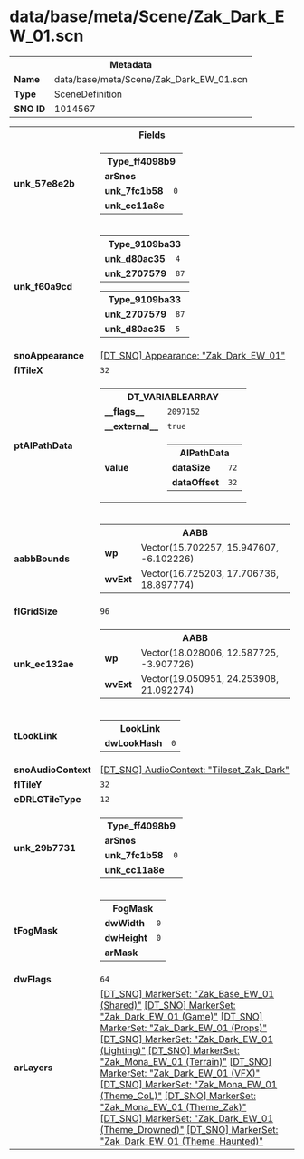 <h1>data/base/meta/Scene/Zak_Dark_EW_01.scn</h1><table><tr><th colspan="100%">Metadata</th></tr><tr><td><b>Name</b></td><td>data/base/meta/Scene/Zak_Dark_EW_01.scn</td></tr><tr><td><b>Type</b></td><td>SceneDefinition</td></tr><tr><td><b>SNO ID</b></td><td>1014567</td></tr></table>

<table><tr><th colspan="100%">Fields</th></tr><tr><td><b>unk_57e8e2b</b></td><td><table><tr><th colspan="100%">Type_ff4098b9</th></tr><tr><td><b>arSnos</b></td><td></td></tr><tr><td><b>unk_7fc1b58</b></td><td><code>0</code></td></tr><tr><td><b>unk_cc11a8e</b></td><td></td></tr></table>

</td></tr><tr><td><b>unk_f60a9cd</b></td><td><table><tr><th colspan="100%">Type_9109ba33</th></tr><tr><td><b>unk_d80ac35</b></td><td><code>4</code></td></tr><tr><td><b>unk_2707579</b></td><td><code>87</code>
</td></tr></table>


<table><tr><th colspan="100%">Type_9109ba33</th></tr><tr><td><b>unk_2707579</b></td><td><code>87</code>
</td></tr><tr><td><b>unk_d80ac35</b></td><td><code>5</code></td></tr></table>


</td></tr><tr><td><b>snoAppearance</b></td><td><a href="..\Appearance\Zak_Dark_EW_01.app">[DT_SNO] Appearance: "Zak_Dark_EW_01"</a></td></tr><tr><td><b>flTileX</b></td><td><code>32</code></td></tr><tr><td><b>ptAIPathData</b></td><td><table><tr><th colspan="100%">DT_VARIABLEARRAY</th></tr><tr><td><b>__flags__</b></td><td><code>2097152</code></td></tr><tr><td><b>__external__</b></td><td><code>true</code></td></tr><tr><td><b>value</b></td><td><table><tr><th colspan="100%">AIPathData</th></tr><tr><td><b>dataSize</b></td><td><code>72</code></td></tr><tr><td><b>dataOffset</b></td><td><code>32</code></td></tr></table>

</td></tr></table>

</td></tr><tr><td><b>aabbBounds</b></td><td><table><tr><th colspan="100%">AABB</th></tr><tr><td><b>wp</b></td><td>Vector(15.702257, 15.947607, -6.102226)</td></tr><tr><td><b>wvExt</b></td><td>Vector(16.725203, 17.706736, 18.897774)</td></tr></table>

</td></tr><tr><td><b>flGridSize</b></td><td><code>96</code></td></tr><tr><td><b>unk_ec132ae</b></td><td><table><tr><th colspan="100%">AABB</th></tr><tr><td><b>wp</b></td><td>Vector(18.028006, 12.587725, -3.907726)</td></tr><tr><td><b>wvExt</b></td><td>Vector(19.050951, 24.253908, 21.092274)</td></tr></table>

</td></tr><tr><td><b>tLookLink</b></td><td><table><tr><th colspan="100%">LookLink</th></tr><tr><td><b>dwLookHash</b></td><td><code>0</code></td></tr></table>

</td></tr><tr><td><b>snoAudioContext</b></td><td><a href="..\AudioContext\Tileset_Zak_Dark.auc">[DT_SNO] AudioContext: "Tileset_Zak_Dark"</a></td></tr><tr><td><b>flTileY</b></td><td><code>32</code></td></tr><tr><td><b>eDRLGTileType</b></td><td><code>12</code></td></tr><tr><td><b>unk_29b7731</b></td><td><table><tr><th colspan="100%">Type_ff4098b9</th></tr><tr><td><b>arSnos</b></td><td></td></tr><tr><td><b>unk_7fc1b58</b></td><td><code>0</code></td></tr><tr><td><b>unk_cc11a8e</b></td><td></td></tr></table>

</td></tr><tr><td><b>tFogMask</b></td><td><table><tr><th colspan="100%">FogMask</th></tr><tr><td><b>dwWidth</b></td><td><code>0</code></td></tr><tr><td><b>dwHeight</b></td><td><code>0</code></td></tr><tr><td><b>arMask</b></td><td></td></tr></table>

</td></tr><tr><td><b>dwFlags</b></td><td><code>64</code></td></tr><tr><td><b>arLayers</b></td><td><a href="..\MarkerSet\Zak_Base_EW_01 (Shared).mrk">[DT_SNO] MarkerSet: "Zak_Base_EW_01 (Shared)"</a>
<a href="..\MarkerSet\Zak_Dark_EW_01 (Game).mrk">[DT_SNO] MarkerSet: "Zak_Dark_EW_01 (Game)"</a>
<a href="..\MarkerSet\Zak_Dark_EW_01 (Props).mrk">[DT_SNO] MarkerSet: "Zak_Dark_EW_01 (Props)"</a>
<a href="..\MarkerSet\Zak_Dark_EW_01 (Lighting).mrk">[DT_SNO] MarkerSet: "Zak_Dark_EW_01 (Lighting)"</a>
<a href="..\MarkerSet\Zak_Mona_EW_01 (Terrain).mrk">[DT_SNO] MarkerSet: "Zak_Mona_EW_01 (Terrain)"</a>
<a href="..\MarkerSet\Zak_Dark_EW_01 (VFX).mrk">[DT_SNO] MarkerSet: "Zak_Dark_EW_01 (VFX)"</a>
<a href="..\MarkerSet\Zak_Mona_EW_01 (Theme_CoL).mrk">[DT_SNO] MarkerSet: "Zak_Mona_EW_01 (Theme_CoL)"</a>
<a href="..\MarkerSet\Zak_Mona_EW_01 (Theme_Zak).mrk">[DT_SNO] MarkerSet: "Zak_Mona_EW_01 (Theme_Zak)"</a>
<a href="..\MarkerSet\Zak_Dark_EW_01 (Theme_Drowned).mrk">[DT_SNO] MarkerSet: "Zak_Dark_EW_01 (Theme_Drowned)"</a>
<a href="..\MarkerSet\Zak_Dark_EW_01 (Theme_Haunted).mrk">[DT_SNO] MarkerSet: "Zak_Dark_EW_01 (Theme_Haunted)"</a>
</td></tr></table>

